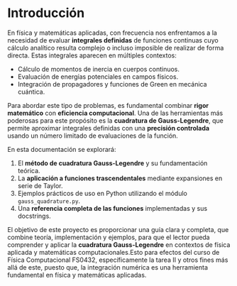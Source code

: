 # Introducción

En física y matemáticas aplicadas, con frecuencia nos enfrentamos a la necesidad de evaluar **integrales definidas** de funciones continuas cuyo cálculo analítico resulta complejo o incluso imposible de realizar de forma directa. Estas integrales aparecen en múltiples contextos:  

- Cálculo de momentos de inercia en cuerpos continuos.  
- Evaluación de energías potenciales en campos físicos.  
- Integración de propagadores y funciones de Green en mecánica cuántica.  

Para abordar este tipo de problemas, es fundamental combinar **rigor matemático** con **eficiencia computacional**. Una de las herramientas más poderosas para este propósito es la **cuadratura de Gauss-Legendre**, que permite aproximar integrales definidas con una **precisión controlada** usando un número limitado de evaluaciones de la función.  

En esta documentación se explorará:  

1. El **método de cuadratura Gauss-Legendre** y su fundamentación teórica.  
2. La **aplicación a funciones trascendentales** mediante expansiones en serie de Taylor.  
3. Ejemplos prácticos de uso en Python utilizando el módulo `gauss_quadrature.py`.  
4. Una **referencia completa de las funciones** implementadas y sus docstrings.  

El objetivo de este proyecto es proporcionar una guía clara y completa, que combine teoría, implementación y ejemplos, para que el lector pueda comprender y aplicar la **cuadratura Gauss-Legendre** en contextos de física aplicada y matemáticas computacionales.Esto para efectos del curso de Física Computacional FS0432, específicamente la tarea II y otros fines más allá de este, puesto que, la integración numérica es una herramienta fundamental en física y matemáticas aplicadas.  

